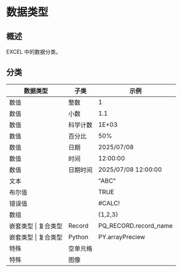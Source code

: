 # 数据类型

## 概述

EXCEL 中的数据分类。

## 分类

| 数据类型             | 子类     | 示例                  |
| -------------------- | -------- | --------------------- |
| 数值                 | 整数     | 1                     |
| 数值                 | 小数     | 1.1                   |
| 数值                 | 科学计数 | 1E+03                 |
| 数值                 | 百分比   | 50%                   |
| 数值                 | 日期     | 2025/07/08            |
| 数值                 | 时间     | 12:00:00              |
| 数值                 | 日期时间 | 2025/07/08 12:00:00   |
| 文本                 |          | "ABC"                 |
| 布尔值               |          | TRUE                  |
| 错误值               |          | #CALC!                |
| 数组                 |          | {1,2,3}               |
| 嵌套类型 \| 复合类型 | Record   | PQ_RECORD.record_name |
| 嵌套类型 \| 复合类型 | Python   | PY.arrayPreciew       |
| 特殊                 | 空单元格 |                       |
| 特殊                 | 图像     |
